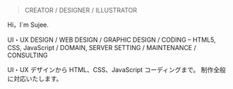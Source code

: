 > CREATOR / DESIGNER / ILLUSTRATOR

Hi，I`m Sujee.

UI・UX DESIGN / WEB DESIGN /
GRAPHIC DESIGN / CODING – HTML5, CSS, JavaScript /
DOMAIN, SERVER SETTING / MAINTENANCE / CONSULTING

UI・UX デザインから HTML、CSS、JavaScript コーディングまで。
制作全般に対応いたします。
